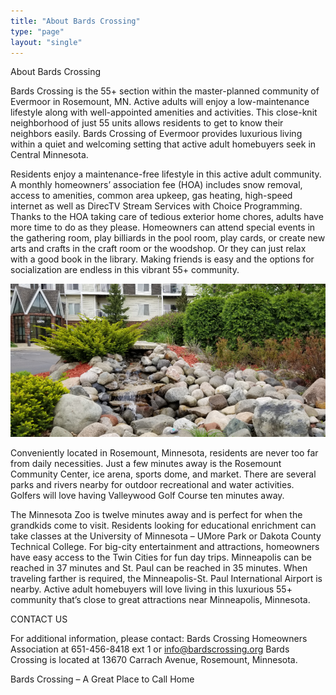 ```yaml
---
title: "About Bards Crossing" 
type: "page"
layout: "single"
---
```

About Bards Crossing

Bards Crossing is the 55+ section within the master-planned community of Evermoor in Rosemount, MN. Active adults will enjoy a low-maintenance lifestyle along with well-appointed amenities and activities. This close-knit neighborhood of just 55 units allows residents to get to know their neighbors easily. Bards Crossing of Evermoor provides luxurious living within a quiet and welcoming setting that active adult homebuyers seek in Central Minnesota.

Residents enjoy a maintenance-free lifestyle in this active adult community. A monthly homeowners’ association fee (HOA) includes snow removal, access to amenities, common area upkeep, gas heating, high-speed internet as well as DirecTV Stream Services with Choice Programming. Thanks to the HOA taking care of tedious exterior home chores, adults have more time to do as they please. Homeowners can attend special events in the gathering room, play billiards in the pool room, play cards, or create new arts and crafts in the craft room or the woodshop. Or they can just relax with a good book in the library. Making friends is easy and the options for socialization are endless in this vibrant 55+ community.

![Waterfall](/waterfall-768x373.png)

Conveniently located in Rosemount, Minnesota, residents are never too far from daily necessities. Just a few minutes away is the Rosemount Community Center, ice arena, sports dome, and market. There are several parks and rivers nearby for outdoor recreational and water activities. Golfers will love having Valleywood Golf Course ten minutes away.

The Minnesota Zoo is twelve minutes away and is perfect for when the grandkids come to visit. Residents looking for educational enrichment can take classes at the University of Minnesota – UMore Park or Dakota County Technical College. For big-city entertainment and attractions, homeowners have easy access to the Twin Cities for fun day trips. Minneapolis can be reached in 37 minutes and St. Paul can be reached in 35 minutes. When traveling farther is required, the Minneapolis-St. Paul International Airport is nearby. Active adult homebuyers will love living in this luxurious 55+ community that’s close to great attractions near Minneapolis, Minnesota.

CONTACT US

For additional information, please contact:
Bards Crossing Homeowners Association at 651-456-8418 ext 1 or info@bardscrossing.org
Bards Crossing is located at 13670 Carrach Avenue, Rosemount, Minnesota.

Bards Crossing – A Great Place to Call Home

